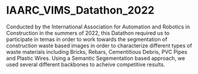 # IAARC_VIMS_Datathon_2022

Conducted by the International Association for Automation and Robotics in Construction in the summers of 2022, this Datathon required us to participate in temas in order to work towards the segmentation of construction waste based images in order to characterize different types of waste materials including Bricks, Rebars, Cementitious Debris, PVC Pipes and Plastic Wires. Using a Semantic Segementation based approach, we used several different backbones to acheive competitive results.
